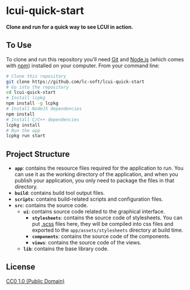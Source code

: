 # lcui-quick-start

**Clone and run for a quick way to see LCUI in action.**

## To Use

To clone and run this repository you'll need [Git](https://git-scm.com) and [Node.js](https://nodejs.org/en/download/) (which comes with [npm](http://npmjs.com)) installed on your computer. From your command line:

```bash
# Clone this repository
git clone https://github.com/lc-soft/lcui-quick-start
# Go into the repository
cd lcui-quick-start
# Install lcpkg
npm install -g lcpkg
# Install NodeJS dependencies
npm install
# Install C/C++ dependencies
lcpkg install
# Run the app
lcpkg run start
```

## Project Structure

- **`app`**: contains the resource files required for the application to run. You can use it as the working directory of the application, and when you publish your application, you only need to package the files in that directory.
- **`build`**: contains build tool output files.
- **`scripts`**: contains build-related scripts and configuration files.
- **`src`**: contains the source code.
  - **`ui`**: contains source code related to the graphical interface.
    - **`stylesheets`**: contains the source code of stylesheets. You can put [.scss](https://sass-lang.com/guide) files here, they will be compiled into css files and exported to the `app/assets/stylesheets` directory at build time.
    - **`components`**: contains the source code of the components.
    - **`views`**: contains the source code of the views.
  - **`lib`**: contains the base library code.

## License

[CC0 1.0 (Public Domain)](LICENSE.md)
